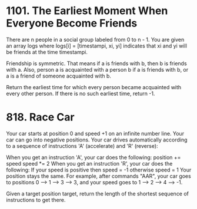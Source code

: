 # 1101. The Earliest Moment When Everyone Become Friends

There are n people in a social group labeled from 0 to n - 1. You are given an array logs where logs[i] = [timestampi, xi, yi] indicates that xi and yi will be friends at the time timestampi.

Friendship is symmetric. That means if a is friends with b, then b is friends with a. Also, person a is acquainted with a person b if a is friends with b, or a is a friend of someone acquainted with b.

Return the earliest time for which every person became acquainted with every other person. If there is no such earliest time, return -1.

# 818. Race Car

Your car starts at position 0 and speed +1 on an infinite number line. Your car can go into negative positions. Your car drives automatically according to a sequence of instructions 'A' (accelerate) and 'R' (reverse):

When you get an instruction 'A', your car does the following:
position += speed
speed *= 2
When you get an instruction 'R', your car does the following:
If your speed is positive then speed = -1
otherwise speed = 1
Your position stays the same.
For example, after commands "AAR", your car goes to positions 0 --> 1 --> 3 --> 3, and your speed goes to 1 --> 2 --> 4 --> -1.

Given a target position target, return the length of the shortest sequence of instructions to get there.